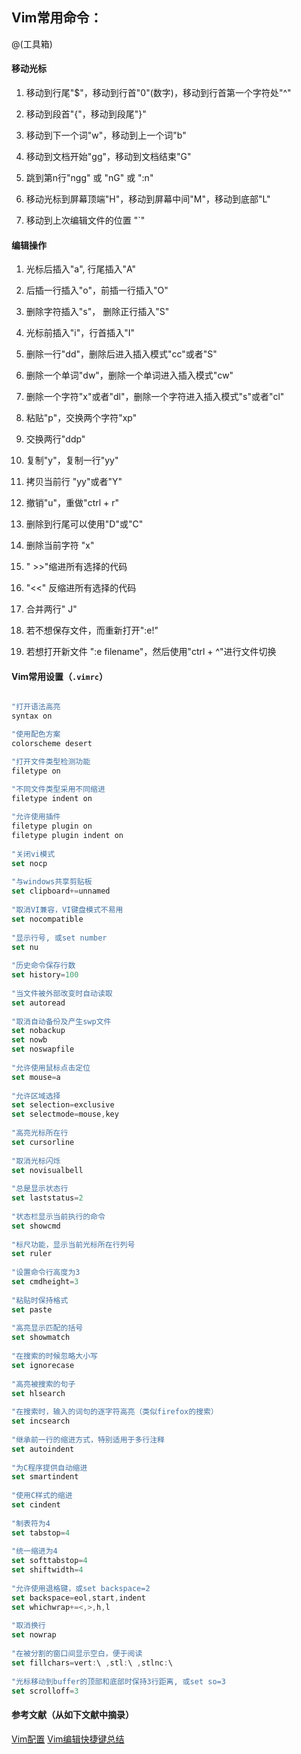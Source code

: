 ## Vim常用命令：

@(工具箱)

#### 移动光标

1. 移动到行尾"$"，移动到行首"0"(数字)，移动到行首第一个字符处"^"

2. 移动到段首"{"，移动到段尾"}"

3. 移动到下一个词"w"，移动到上一个词"b"

4. 移动到文档开始"gg"，移动到文档结束"G"

5. 跳到第n行"ngg" 或 "nG" 或 ":n"

6. 移动光标到屏幕顶端"H"，移动到屏幕中间"M"，移动到底部"L"

7. 移动到上次编辑文件的位置 "`"

#### 编辑操作

1. 光标后插入"a", 行尾插入"A"

2. 后插一行插入"o"，前插一行插入"O"

3. 删除字符插入"s"， 删除正行插入"S"

4. 光标前插入"i"，行首插入"I"

5. 删除一行"dd"，删除后进入插入模式"cc"或者"S"

6. 删除一个单词"dw"，删除一个单词进入插入模式"cw"

7. 删除一个字符"x"或者"dl"，删除一个字符进入插入模式"s"或者"cl"

8. 粘贴"p"，交换两个字符"xp"

9. 交换两行"ddp"

10. 复制"y"，复制一行"yy"

11. 拷贝当前行 "yy"或者"Y"

12. 撤销"u"，重做"ctrl + r"

13. 删除到行尾可以使用"D"或"C"

14. 删除当前字符 "x"

15. " >>"缩进所有选择的代码

16.  "<<" 反缩进所有选择的代码

17. 合并两行" J"

18. 若不想保存文件，而重新打开":e!"

19. 若想打开新文件 ":e filename"，然后使用"ctrl + ^"进行文件切换

#### Vim常用设置（`.vimrc`）

``` javascript

"打开语法高亮
syntax on

"使用配色方案  
colorscheme desert  

"打开文件类型检测功能  
filetype on

"不同文件类型采用不同缩进  
filetype indent on  
  
"允许使用插件  
filetype plugin on  
filetype plugin indent on  
  
"关闭vi模式  
set nocp  
  
"与windows共享剪贴板  
set clipboard+=unnamed  
  
"取消VI兼容，VI键盘模式不易用  
set nocompatible  
  
"显示行号, 或set number  
set nu  
  
"历史命令保存行数   
set history=100   
  
"当文件被外部改变时自动读取  
set autoread   
  
"取消自动备份及产生swp文件  
set nobackup  
set nowb  
set noswapfile  
  
"允许使用鼠标点击定位  
set mouse=a  
  
"允许区域选择  
set selection=exclusive  
set selectmode=mouse,key  
  
"高亮光标所在行  
set cursorline  
  
"取消光标闪烁  
set novisualbell  
  
"总是显示状态行  
set laststatus=2  
  
"状态栏显示当前执行的命令  
set showcmd  
  
"标尺功能，显示当前光标所在行列号  
set ruler  
  
"设置命令行高度为3  
set cmdheight=3  
  
"粘贴时保持格式  
set paste  
  
"高亮显示匹配的括号  
set showmatch  
  
"在搜索的时候忽略大小写  
set ignorecase  
   
"高亮被搜索的句子  
set hlsearch  
   
"在搜索时，输入的词句的逐字符高亮（类似firefox的搜索）  
set incsearch  
  
"继承前一行的缩进方式，特别适用于多行注释  
set autoindent  
  
"为C程序提供自动缩进  
set smartindent  
  
"使用C样式的缩进  
set cindent  
  
"制表符为4  
set tabstop=4  
  
"统一缩进为4  
set softtabstop=4  
set shiftwidth=4  
  
"允许使用退格键，或set backspace=2  
set backspace=eol,start,indent  
set whichwrap+=<,>,h,l  
  
"取消换行  
set nowrap  
  
"在被分割的窗口间显示空白，便于阅读  
set fillchars=vert:\ ,stl:\ ,stlnc:\  
  
"光标移动到buffer的顶部和底部时保持3行距离, 或set so=3
set scrolloff=3

```

#### 参考文献（从如下文献中摘录）

[Vim配置](https://blog.csdn.net/g_brightboy/article/details/14229139)
[Vim编辑快捷键总结](https://www.jianshu.com/p/6f13474d36ac)
